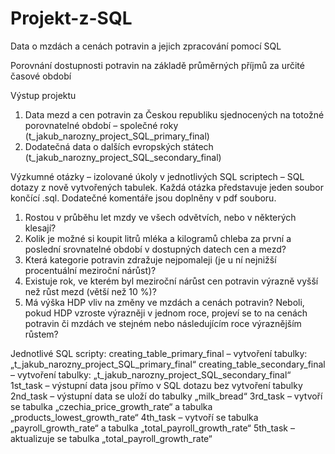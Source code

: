 # Projekt-z-SQL
Data o mzdách a cenách potravin a jejich zpracování pomocí SQL

Porovnání dostupnosti potravin na základě průměrných příjmů za určité časové období

Výstup projektu
1.	Data mezd a cen potravin za Českou republiku sjednocených na totožné porovnatelné období – společné roky (t_jakub_narozny_project_SQL_primary_final)
2.	Dodatečná data o dalších evropských státech (t_jakub_narozny_project_SQL_secondary_final)

Výzkumné otázky – izolované úkoly v jednotlivých SQL scriptech – SQL dotazy z nově vytvořených tabulek. Každá otázka představuje jeden soubor končící .sql. Dodatečné komentáře jsou doplněny v pdf souboru.
1.	Rostou v průběhu let mzdy ve všech odvětvích, nebo v některých klesají?
2.	Kolik je možné si koupit litrů mléka a kilogramů chleba za první a poslední srovnatelné období v dostupných datech cen a mezd?
3.	Která kategorie potravin zdražuje nejpomaleji (je u ní nejnižší procentuální meziroční nárůst)?
4.	Existuje rok, ve kterém byl meziroční nárůst cen potravin výrazně vyšší než růst mezd (větší než 10 %)?
5.	Má výška HDP vliv na změny ve mzdách a cenách potravin? Neboli, pokud HDP vzroste výrazněji v jednom roce, projeví se to na cenách potravin či mzdách ve stejném nebo následujícím roce výraznějším růstem?
   
Jednotlivé SQL scripty:
creating_table_primary_final – vytvoření tabulky: „t_jakub_narozny_project_SQL_primary_final“
creating_table_secondary_final – vytvoření tabulky: „t_jakub_narozny_project_SQL_secondary_final“
1st_task – výstupní data jsou přímo v SQL dotazu bez vytvoření tabulky
2nd_task – výstupní data se uloží do tabulky „milk_bread“
3rd_task – vytvoří se tabulka „czechia_price_growth_rate“ a tabulka „products_lowest_growth_rate“
4th_task – vytvoří se tabulka „payroll_growth_rate“ a tabulka „total_payroll_growth_rate“
5th_task – aktualizuje se tabulka „total_payroll_growth_rate“
